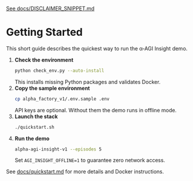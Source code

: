 [See docs/DISCLAIMER_SNIPPET.md](DISCLAIMER_SNIPPET.md)

# Getting Started

This short guide describes the quickest way to run the α‑AGI Insight demo.

1. **Check the environment**
   ```bash
   python check_env.py --auto-install
   ```
   This installs missing Python packages and validates Docker.
2. **Copy the sample environment**
   ```bash
   cp alpha_factory_v1/.env.sample .env
   ```
   API keys are optional. Without them the demo runs in offline mode.
3. **Launch the stack**
   ```bash
   ./quickstart.sh
   ```
4. **Run the demo**
   ```bash
   alpha-agi-insight-v1 --episodes 5
   ```
   Set `AGI_INSIGHT_OFFLINE=1` to guarantee zero network access.

See [docs/quickstart.md](quickstart.md) for more details and Docker instructions.
